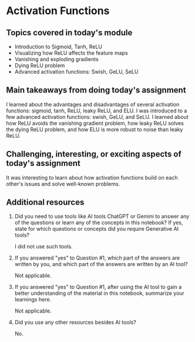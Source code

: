 # Activation Functions

## Topics covered in today's module
* Introduction to Sigmoid, Tanh, ReLU
* Visualizing how ReLU affects the feature maps
* Vanishing and exploding gradients
* Dying ReLU problem
* Advanced activation functions: Swish, GeLU, SeLU

## Main takeaways from doing today's assignment
I learned about the advantages and disadvantages of several activation functions: sigmoid, tanh, ReLU, leaky ReLU, and ELU. I was introduced to a few advanced activation functions: swish, GeLU, and SeLU. I learned about how ReLU avoids the vanishing gradient problem, how leaky ReLU solves the dying ReLU problem, and how ELU is more robust to noise than leaky ReLU.

## Challenging, interesting, or exciting aspects of today's assignment
It was interesting to learn about how activation functions build on each other's issues and solve well-known problems.

## Additional resources
1. Did you need to use tools like AI tools ChatGPT or Gemini to answer any of the questions or learn any of the concepts in this notebook? If  yes, state for which questions or concepts did you require Generative AI tools? 

    I did not use such tools.

2. If you answered "yes" to Question #1, which part of the answers are written by you, and which part of the answers are written by an AI tool? 

    Not applicable.

3. If you answered "yes" to Question #1, after using the AI tool to gain a better understanding of the material in this notebook, summarize your learnings here.

    Not applicable.

4. Did you use any other resources besides AI tools?

    No.
